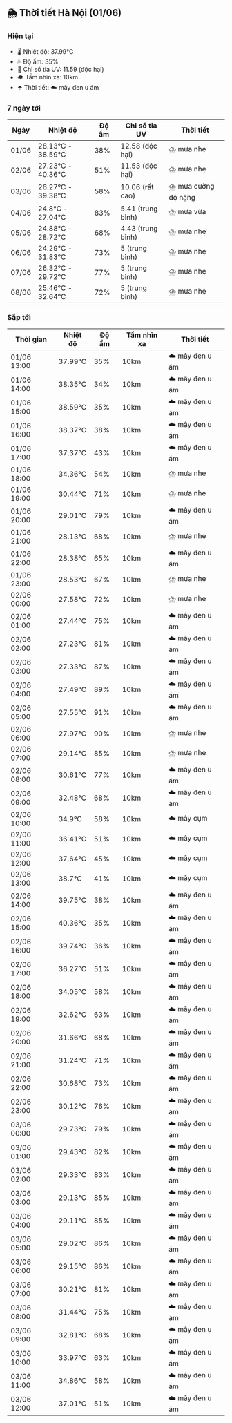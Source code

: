 ## 🌦️ Thời tiết Hà Nội (01/06)

### Hiện tại

- 🌡️ Nhiệt độ: 37.99℃
- 💦 Độ ẩm: 35%
- 🌟 Chỉ số tia UV: 11.59 (độc hại)
- 👁️ Tầm nhìn xa: 10km
- ☂️ Thời tiết: ☁️ mây đen u ám

### 7 ngày tới

| Ngày | Nhiệt độ | Độ ẩm | Chỉ số tia UV | Thời tiết |
| --- | --- | --- | --- | --- |
| 01/06 | 28.13℃ - 38.59℃ | 38% | 12.58 (độc hại) | ⛈️ mưa nhẹ |
| 02/06 | 27.23℃ - 40.36℃ | 51% | 11.53 (độc hại) | ⛈️ mưa nhẹ |
| 03/06 | 26.27℃ - 39.38℃ | 58% | 10.06 (rất cao) | ⛈️ mưa cường độ nặng |
| 04/06 | 24.8℃ - 27.04℃ | 83% | 5.41 (trung bình) | ⛈️ mưa vừa |
| 05/06 | 24.88℃ - 28.72℃ | 68% | 4.43 (trung bình) | ⛈️ mưa nhẹ |
| 06/06 | 24.29℃ - 31.83℃ | 73% | 5 (trung bình) | ⛈️ mưa nhẹ |
| 07/06 | 26.32℃ - 29.72℃ | 77% | 5 (trung bình) | ⛈️ mưa nhẹ |
| 08/06 | 25.46℃ - 32.64℃ | 72% | 5 (trung bình) | ⛈️ mưa nhẹ |

### Sắp tới

| Thời gian | Nhiệt độ | Độ ẩm | Tầm nhìn xa | Thời tiết |
| --- | --- | --- | --- | --- |
| 01/06 13:00 | 37.99℃ | 35% | 10km | ☁️ mây đen u ám |
| 01/06 14:00 | 38.35℃ | 34% | 10km | ☁️ mây đen u ám |
| 01/06 15:00 | 38.59℃ | 35% | 10km | ☁️ mây đen u ám |
| 01/06 16:00 | 38.37℃ | 38% | 10km | ☁️ mây đen u ám |
| 01/06 17:00 | 37.37℃ | 43% | 10km | ☁️ mây đen u ám |
| 01/06 18:00 | 34.36℃ | 54% | 10km | ⛈️ mưa nhẹ |
| 01/06 19:00 | 30.44℃ | 71% | 10km | ⛈️ mưa nhẹ |
| 01/06 20:00 | 29.01℃ | 79% | 10km | ☁️ mây đen u ám |
| 01/06 21:00 | 28.13℃ | 68% | 10km | ⛈️ mưa nhẹ |
| 01/06 22:00 | 28.38℃ | 65% | 10km | ☁️ mây đen u ám |
| 01/06 23:00 | 28.53℃ | 67% | 10km | ⛈️ mưa nhẹ |
| 02/06 00:00 | 27.58℃ | 72% | 10km | ⛈️ mưa nhẹ |
| 02/06 01:00 | 27.44℃ | 75% | 10km | ☁️ mây đen u ám |
| 02/06 02:00 | 27.23℃ | 81% | 10km | ☁️ mây đen u ám |
| 02/06 03:00 | 27.33℃ | 87% | 10km | ☁️ mây đen u ám |
| 02/06 04:00 | 27.49℃ | 89% | 10km | ☁️ mây đen u ám |
| 02/06 05:00 | 27.55℃ | 91% | 10km | ☁️ mây đen u ám |
| 02/06 06:00 | 27.97℃ | 90% | 10km | ⛈️ mưa nhẹ |
| 02/06 07:00 | 29.14℃ | 85% | 10km | ⛈️ mưa nhẹ |
| 02/06 08:00 | 30.61℃ | 77% | 10km | ☁️ mây đen u ám |
| 02/06 09:00 | 32.48℃ | 68% | 10km | ☁️ mây đen u ám |
| 02/06 10:00 | 34.9℃ | 58% | 10km | ☁️ mây cụm |
| 02/06 11:00 | 36.41℃ | 51% | 10km | ☁️ mây cụm |
| 02/06 12:00 | 37.64℃ | 45% | 10km | ☁️ mây cụm |
| 02/06 13:00 | 38.7℃ | 41% | 10km | ☁️ mây cụm |
| 02/06 14:00 | 39.75℃ | 38% | 10km | ☁️ mây đen u ám |
| 02/06 15:00 | 40.36℃ | 35% | 10km | ☁️ mây đen u ám |
| 02/06 16:00 | 39.74℃ | 36% | 10km | ☁️ mây đen u ám |
| 02/06 17:00 | 36.27℃ | 51% | 10km | ☁️ mây đen u ám |
| 02/06 18:00 | 34.05℃ | 58% | 10km | ☁️ mây đen u ám |
| 02/06 19:00 | 32.62℃ | 63% | 10km | ☁️ mây đen u ám |
| 02/06 20:00 | 31.66℃ | 68% | 10km | ☁️ mây đen u ám |
| 02/06 21:00 | 31.24℃ | 71% | 10km | ☁️ mây đen u ám |
| 02/06 22:00 | 30.68℃ | 73% | 10km | ☁️ mây đen u ám |
| 02/06 23:00 | 30.12℃ | 76% | 10km | ☁️ mây đen u ám |
| 03/06 00:00 | 29.73℃ | 79% | 10km | ☁️ mây đen u ám |
| 03/06 01:00 | 29.43℃ | 82% | 10km | ☁️ mây đen u ám |
| 03/06 02:00 | 29.33℃ | 83% | 10km | ☁️ mây đen u ám |
| 03/06 03:00 | 29.13℃ | 85% | 10km | ☁️ mây đen u ám |
| 03/06 04:00 | 29.11℃ | 85% | 10km | ☁️ mây đen u ám |
| 03/06 05:00 | 29.02℃ | 86% | 10km | ☁️ mây đen u ám |
| 03/06 06:00 | 29.15℃ | 86% | 10km | ☁️ mây đen u ám |
| 03/06 07:00 | 30.21℃ | 81% | 10km | ☁️ mây đen u ám |
| 03/06 08:00 | 31.44℃ | 75% | 10km | ☁️ mây đen u ám |
| 03/06 09:00 | 32.81℃ | 68% | 10km | ☁️ mây đen u ám |
| 03/06 10:00 | 33.97℃ | 63% | 10km | ☁️ mây đen u ám |
| 03/06 11:00 | 34.86℃ | 58% | 10km | ☁️ mây đen u ám |
| 03/06 12:00 | 37.01℃ | 51% | 10km | ☁️ mây đen u ám |
